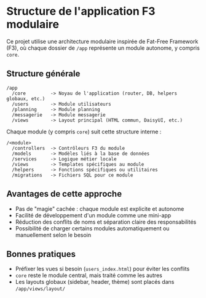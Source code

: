 
# Structure de l'application F3 modulaire

Ce projet utilise une architecture modulaire inspirée de Fat-Free Framework (F3), 
où chaque dossier de `/app` représente un module autonome, y compris `core`.

## Structure générale

```
/app
  /core         -> Noyau de l'application (router, DB, helpers globaux, etc.)
  /users        -> Module utilisateurs
  /planning     -> Module planning
  /messagerie   -> Module messagerie
  /views        -> Layout principal (HTML commun, DaisyUI, etc.)
```

Chaque module (y compris `core`) suit cette structure interne :

```
/<module>
  /controllers  -> Contrôleurs F3 du module
  /models       -> Modèles liés à la base de données
  /services     -> Logique métier locale
  /views        -> Templates spécifiques au module
  /helpers      -> Fonctions spécifiques ou utilitaires
  /migrations   -> Fichiers SQL pour ce module
```

## Avantages de cette approche

- Pas de "magie" cachée : chaque module est explicite et autonome
- Facilité de développement d'un module comme une mini-app
- Réduction des conflits de noms et séparation claire des responsabilités
- Possibilité de charger certains modules automatiquement ou manuellement selon le besoin

## Bonnes pratiques

- Préfixer les vues si besoin (`users_index.html`) pour éviter les conflits
- `core` reste le module central, mais traité comme les autres
- Les layouts globaux (sidebar, header, thème) sont placés dans `/app/views/layout/`
